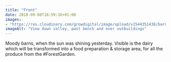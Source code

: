 ```yaml
---
title: "Front"
date: 2018-09-08T18:59:16+01:00
images: 
- "https://res.cloudinary.com/growdigital/image/upload/v1544351438/barns-30666693438.jpg"
imageAlt: "View down valley, past bench and over outbuildings"
---
```


Moody barns, when the sun was shining yesterday. Visible is the dairy which will be transformed into a food preparation & storage area, for all the produce from the #ForestGarden.

